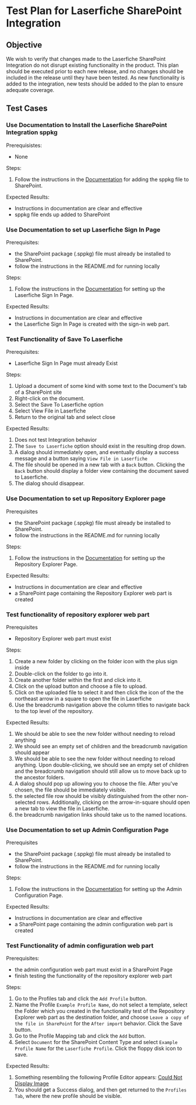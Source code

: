 # Test Plan for Laserfiche SharePoint Integration

## Objective
We wish to verify that changes made to the Laserfiche SharePoint Integration do not disrupt
existing functionality in the product. This plan should be executed prior to each new
release, and no changes should be included in the release until they have been tested. As 
new functionality is added to the integration, new tests should be added to the plan
to ensure adequate coverage.

## Test Cases

### Use Documentation to Install the Laserfiche SharePoint Integration sppkg
Prerequisistes:
- None

Steps:
1. Follow the instructions in the [Documentation](https://laserfiche.github.io/laserfiche-sharepoint-integration/docs/admin-documentation.html#deploy-laserfiche-sharepoint-integration-to-a-sharepoint-site) for adding the sppkg file to SharePoint.

Expected Results:
- Instructions in documentation are clear and effective
- sppkg file ends up added to SharePoint

### Use Documentation to set up Laserfiche Sign In Page

Prerequisites:
- the SharePoint package (.sppkg) file must already be installed to SharePoint.
- follow the instructions in the README.md for running locally

Steps:
1. Follow the instructions in the [Documentation](https://laserfiche.github.io/laserfiche-sharepoint-integration/docs/admin-documentation/add-app-to-sp-site) for setting up the Laserfiche Sign In Page.

Expected Results:
- Instructions in documentation are clear and effective
- the Laserfiche Sign In Page is created with the sign-in web part.

### Test Functionality of Save To Laserfiche
Prerequisites:
- Laserfiche Sign In Page must already Exist

Steps:
1. Upload a document of some kind with some text to the Document's tab of a SharePoint site
1. Right-click on the document.
1. Select the Save To Laserfiche option
1. Select View File in Laserfiche
1. Return to the original tab and select close

Expected Results:
1. Does not test Integration behavior
1. The `Save to Laserfiche` option should exist in the resulting drop down.
1. A dialog should immediately open, and eventually display a success message and a button saying `View File in Laserfiche`
1. The file should be opened in a new tab with a `Back` button. Clicking the `Back` button should display a folder view containing the document saved to Laserfiche.
1. The dialog should disappear.

### Use Documentation to set up Repository Explorer page
Prerequisites
- the SharePoint package (.sppkg) file must already be installed to SharePoint.
- follow the instructions in the README.md for running locally

Steps:
1. Follow the instructions in the [Documentation](https://laserfiche.github.io/laserfiche-sharepoint-integration/docs/admin-documentation/add-app-to-sp-site) for setting up the Repository Explorer Page.

Expected Results:
- Instructions in documentation are clear and effective
- a SharePoint page containing the Repository Explorer web part is created

### Test functionality of repository explorer web part
Prerequisites
- Repository Explorer web part must exist

Steps:
1. Create a new folder by clicking on the folder icon with the plus sign inside
1. Double-click on the folder to go into it.
1. Create another folder within the first and click into it.
1. Click on the upload button and choose a file to upload.
1. Click on the uploaded file to select it and then click the icon of the the northeast arrow in a square to open the file in Laserfiche
1. Use the breadcrumb navigation above the column titles to navigate back to the top level of the repository.

Expected Results:
1. We should be able to see the new folder without needing to reload anything
1. We should see an empty set of children and the breadcrumb navigation should appear
1. We should be able to see the new folder without needing to reload anything. Upon double-clicking, we should see an empty set of children and the breadcrumb navigation should still allow us to move back up to the ancestor folders.
1. A dialog should pop up allowing you to choose the file. After you've chosen, the file should be immediately visible.
1. the selected file row should be visibly distinguished from the other non-selected rows. Additionally, clicking on the arrow-in-square should open a new tab to view the file in Laserfiche.
1. the breadcrumb navigation links should take us to the named locations.

### Use Documentation to set up Admin Configuration Page
Prerequisites
- the SharePoint package (.sppkg) file must already be installed to SharePoint.
- follow the instructions in the README.md for running locally

Steps:
1. Follow the instructions in the [Documentation](https://laserfiche.github.io/laserfiche-sharepoint-integration/docs/admin-documentation/add-app-to-sp-site) for setting up the Admin Configuration Page.

Expected Results:
- Instructions in documentation are clear and effective
- a SharePoint page containing the admin configuration web part is created

### Test Functionality of admin configuration web part
Prerequisites:
- the admin configuration web part must exist in a SharePoint Page
- finish testing the functionality of the repository explorer web part

Steps:
1. Go to the Profiles tab and click the `Add Profile` button.
1. Name the Profile `Example Profile Name`, do not select a template, select the Folder which you created in the functionality test of the Repository Explorer web part as the destination folder, and choose `Leave a copy of the file in SharePoint` for the `After import` behavior. Click the Save button.
1. Go to the Profile Mapping tab and click the `Add` button.
1. Select `Document` for the SharePoint Content Type and select `Example Profile Name` for the `Laserfiche Profile`. Click the floppy disk icon to save.

Expected Results:
1. Something resembling the following Profile Editor appears: [Could Not Display Image](./assets/profileCreator.png)
1. You should get a Success dialog, and then get returned to the `Profiles Tab`, where the new profile should be visible.
